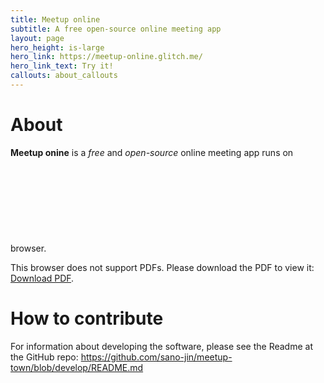 ```yaml
---
title: Meetup online
subtitle: A free open-source online meeting app
layout: page
hero_height: is-large
hero_link: https://meetup-online.glitch.me/
hero_link_text: Try it!
callouts: about_callouts
---
```



# About
**Meetup onine** is a _free_ and _open-source_ online meeting app runs on browser.
<object data="./meetup-online-slide.pdf" type="application/pdf" width="600px" height="400px">
    <embed src="http://yoursite.com/the.pdf">
        <p>This browser does not support PDFs. Please download the PDF to view it: <a href="./meetup-online-slide.pdf">Download PDF</a>.</p>
    </embed>
</object>
    

# How to contribute
For information about developing the software, please see the Readme at the GitHub repo: <https://github.com/sano-jin/meetup-town/blob/develop/README.md>



